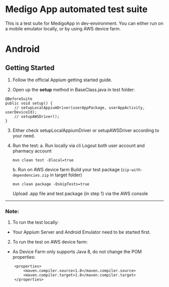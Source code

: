 # Medigo App automated test suite
This is a test suite for MedigoApp in dev-environment. You can either run on a mobile emulator locally, or by using AWS device farm.

# Android
## Getting Started

1. Follow the official Appium getting started guide.

2. Open up the **setup** method in BaseClass.java in test folder:
```
@BeforeSuite
public void setup() {
    // setupLocalAppiumDriver(userAppPackage, userAppActivity, userDeviceId);
    // setupAWSDriver();
}
```
3. Either check setupLocalAppiumDriver or setupAWSDriver according to your need.

4. Run the test:
    a. Run locally via cli
    Logout both user account and pharmacy account
    ```
    mvn clean test -Dlocal=true
    ```
    b. Run on AWS device farm
    Build your test package (`zip-with-dependencies.zip` in target folder)
    ```
    mvn clean package -DskipTests=true
    ```
    Upload .app file and test package (in step 1) via the AWS console


---
### Note: 
1. To run the test locally: 
- Your Appium Server and Android Emulator need to be started first.
2. To run the test on AWS device farm: 
- As Device Farm only supports Java 8, do not change the POM properties:
```
    <properties>
        <maven.compiler.source>1.8</maven.compiler.source>
        <maven.compiler.target>1.8</maven.compiler.target>
    </properties>
```